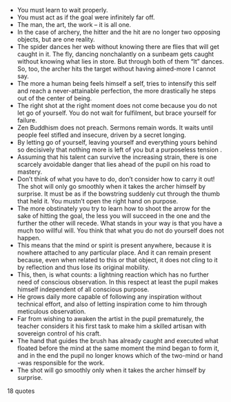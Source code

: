  - You must learn to wait properly.
 - You must act as if the goal were infinitely far off.
 - The man, the art, the work – it is all one.
 - In the case of archery, the hitter and the hit are no longer two opposing objects, but are one reality.
 - The spider dances her web without knowing there are flies that will get caught in it. The fly, dancing nonchalantly on a sunbeam gets caught without knowing what lies in store. But through both of them “It” dances. So, too, the archer hits the target without having aimed-more I cannot say.
 - The more a human being feels himself a self, tries to intensify this self and reach a never-attainable perfection, the more drastically he steps out of the center of being.
 - The right shot at the right moment does not come because you do not let go of yourself. You do not wait for fulfilment, but brace yourself for failure.
 - Zen Buddhism does not preach. Sermons remain words. It waits until people feel stifled and insecure, driven by a secret longing.
 - By letting go of yourself, leaving yourself and everything yours behind so decisively that nothing more is left of you but a purposeless tension .
 - Assuming that his talent can survive the increasing strain, there is one scarcely avoidable danger that lies ahead of the pupil on his road to mastery.
 - Don’t think of what you have to do, don’t consider how to carry it out! The shot will only go smoothly when it takes the archer himself by surprise. It must be as if the bowstring suddenly cut through the thumb that held it. You mustn’t open the right hand on purpose.
 - The more obstinately you try to learn how to shoot the arrow for the sake of hitting the goal, the less you will succeed in the one and the further the other will recede. What stands in your way is that you have a much too willful will. You think that what you do not do yourself does not happen.
 - This means that the mind or spirit is present anywhere, because it is nowhere attached to any particular place. And it can remain present because, even when related to this or that object, it does not cling to it by reflection and thus lose its original mobility.
 - This, then, is what counts: a lightning reaction which has no further need of conscious observation. In this respect at least the pupil makes himself independent of all conscious purpose.
 - He grows daily more capable of following any inspiration without technical effort, and also of letting inspiration come to him through meticulous observation.
 - Far from wishing to awaken the artist in the pupil prematurely, the teacher considers it his first task to make him a skilled artisan with sovereign control of his craft.
 - The hand that guides the brush has already caught and executed what floated before the mind at the same moment the mind began to form it, and in the end the pupil no longer knows which of the two-mind or hand -was responsible for the work.
 - The shot will go smoothly only when it takes the archer himself by surprise.

18 quotes